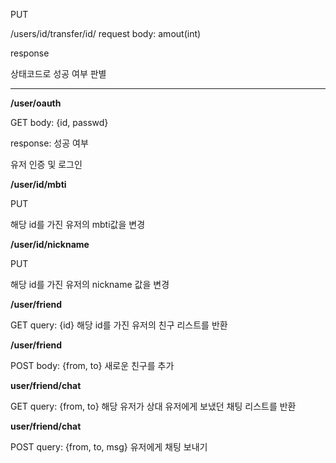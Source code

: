 PUT

/users/id/transfer/id/
request
body: amout(int)

response

상태코드로 성공 여부 판별

---------

**/user/oauth**

GET
body: {id, passwd}

response: 성공 여부

유저 인증 및 로그인

**/user/id/mbti**

PUT

해당 id를 가진 유저의 mbti값을 변경

**/user/id/nickname**

PUT

해당 id를 가진 유저의 nickname 값을 변경

**/user/friend**

GET
query: {id}
해당 id를 가진 유저의 친구 리스트를 반환

**/user/friend**

POST
body: {from, to}
새로운 친구를 추가

**user/friend/chat**

GET
query: {from, to}
해당 유저가 상대 유저에게 보냈던 채팅 리스트를 반환

**user/friend/chat**

POST 
query: {from, to, msg}
유저에게 채팅 보내기
